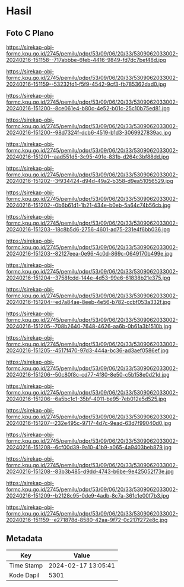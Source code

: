 # Hasil

## Foto C Plano

https://sirekap-obj-formc.kpu.go.id/2745/pemilu/pdpr/53/09/06/20/33/5309062033002-20240216-151158--717abbbe-6feb-4416-9849-fd7dc7bef48d.jpg

https://sirekap-obj-formc.kpu.go.id/2745/pemilu/pdpr/53/09/06/20/33/5309062033002-20240216-151159--53232fd1-f5f9-4542-9cf3-fb785362dad0.jpg

https://sirekap-obj-formc.kpu.go.id/2745/pemilu/pdpr/53/09/06/20/33/5309062033002-20240216-151200--8ce061e4-b80c-4e52-b01c-25c10b75ed81.jpg

https://sirekap-obj-formc.kpu.go.id/2745/pemilu/pdpr/53/09/06/20/33/5309062033002-20240216-151200--98d7324f-dcb6-4519-b1d3-3069927839ac.jpg

https://sirekap-obj-formc.kpu.go.id/2745/pemilu/pdpr/53/09/06/20/33/5309062033002-20240216-151201--aad551d5-3c95-491e-831b-d264c3bf88dd.jpg

https://sirekap-obj-formc.kpu.go.id/2745/pemilu/pdpr/53/09/06/20/33/5309062033002-20240216-151202--3f934424-d94d-49a2-b358-d9ea51056529.jpg

https://sirekap-obj-formc.kpu.go.id/2745/pemilu/pdpr/53/09/06/20/33/5309062033002-20240216-151202--0b6b61d1-1b21-434e-b0eb-5a64c74b56cb.jpg

https://sirekap-obj-formc.kpu.go.id/2745/pemilu/pdpr/53/09/06/20/33/5309062033002-20240216-151203--18c8b5d6-2756-4601-ad75-231e4f6bb036.jpg

https://sirekap-obj-formc.kpu.go.id/2745/pemilu/pdpr/53/09/06/20/33/5309062033002-20240216-151203--82127eea-0e96-4c0d-869c-0649170b499e.jpg

https://sirekap-obj-formc.kpu.go.id/2745/pemilu/pdpr/53/09/06/20/33/5309062033002-20240216-151204--3758fcdd-144e-4d53-99e6-61838b21e375.jpg

https://sirekap-obj-formc.kpu.go.id/2745/pemilu/pdpr/53/09/06/20/33/5309062033002-20240216-151204--ed7a84ae-8eeb-4e56-b782-ccbf053a332f.jpg

https://sirekap-obj-formc.kpu.go.id/2745/pemilu/pdpr/53/09/06/20/33/5309062033002-20240216-151205--708b2640-7648-4626-aa6b-0b61a3b1510b.jpg

https://sirekap-obj-formc.kpu.go.id/2745/pemilu/pdpr/53/09/06/20/33/5309062033002-20240216-151205--4517f470-97d3-444a-bc36-ad3aef0586ef.jpg

https://sirekap-obj-formc.kpu.go.id/2745/pemilu/pdpr/53/09/06/20/33/5309062033002-20240216-151206--50c80f8c-cd77-4f80-8e50-c5b158e0d21d.jpg

https://sirekap-obj-formc.kpu.go.id/2745/pemilu/pdpr/53/09/06/20/33/5309062033002-20240216-151206--6a5bc1c1-35bf-4011-be95-7eb012e5d525.jpg

https://sirekap-obj-formc.kpu.go.id/2745/pemilu/pdpr/53/09/06/20/33/5309062033002-20240216-151207--232e495c-9717-4d7c-9ead-63d7f99040d0.jpg

https://sirekap-obj-formc.kpu.go.id/2745/pemilu/pdpr/53/09/06/20/33/5309062033002-20240216-151208--6cf00d39-9a10-41b9-a065-4a9403beb879.jpg

https://sirekap-obj-formc.kpu.go.id/2745/pemilu/pdpr/53/09/06/20/33/5309062033002-20240216-151208--83b3b485-d9dd-4743-b6be-9e425052f73e.jpg

https://sirekap-obj-formc.kpu.go.id/2745/pemilu/pdpr/53/09/06/20/33/5309062033002-20240216-151209--b2128c95-0de9-4adb-8c7a-361c1e00f7b3.jpg

https://sirekap-obj-formc.kpu.go.id/2745/pemilu/pdpr/53/09/06/20/33/5309062033002-20240216-151159--e271878d-8580-42aa-9f72-0c217f272e8c.jpg


## Metadata

| Key        | Value               |
| ---------- | ------------------- |
| Time Stamp | 2024-02-17 13:05:41 |
| Kode Dapil | 5301                |



